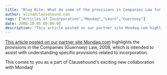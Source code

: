 ```yaml
---
title: "Blog Bite: What do some of the provisions in Companies Law for Guernsey mean?"
author: alina@clausehound.com
tags: ["Articles of Incorporation","Mondaq","Learn","Guernsey"]
date: 2008-10-05 00:00:00
description: "This article posted on our partner site Mondaq.com highlights the provisions in the Companies (Guernsey) Law, 2008, which is intended to assist with understanding specific provisions related to incor..."
---
```


[This article posted on our partner site Mondaq.com](http://www.mondaq.com/guernsey/x/66744/offshore+company+formation/New+Companies+Law+Memorandum+Or+Articles+Of+Incorporation+Provisions+Which+Can+Be+Displaced+Or+Supplemented) highlights the provisions in the Companies (Guernsey) Law, 2008, which is intended to assist with understanding specific provisions related to incorporation.

This comes to you as a part of Clausehound's exciting new collaboration with Mondaq!